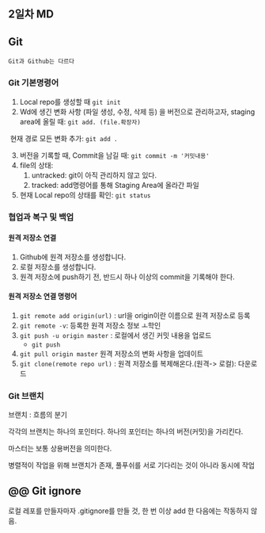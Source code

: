 ## 2일차 MD



## Git

~~~ Git과 Github는 다르다
Git과 Github는 다르다

~~~



### Git 기본명령어 



1. Local repo를 생성할 때 `git init`
2. Wd에 생긴 변화 사항 (파일 생성, 수정, 삭제 등) 을 버전으로 관리하고자, staging area에 올릴 때: `git add. (file.확장자)`

​		현재 경로 모든 변화 추가: `git add .`

3. 버전을 기록할 때, Commit을 남길 때: `git commit -m '커밋내용'`
4. file의 상태: 
   1. untracked: git이 아직 관리하지 않고 있다.
   2. tracked: add명령어를 통해 Staging Area에 올라간 파일
5. 현재 Local repo의 상태를 확인: `git status`



### 협업과 복구 및 백업

#### 원격 저장소 연결

1. Github에 원격 저장소를 생성합니다.
2. 로컬 저장소를 생성합니다.
3. 원격 저장소에 push하기 전, 반드시 하나 이상의 commit을 기록해야 한다. 

#### 원격 저장소 연결 명령어

1. `git remote add origin(url)` : url을 origin이란 이름으로 원격 저장소로 등록
2. `git remote -v`: 등록한 원격 저장소 정보 ㅗ학인
3. `git push -u origin master` : 로컬에서 생긴 커밋 내용을 업로드
   - `git push`
4. `git pull origin master` 원격 저장소의 변화 사항을 업데이트
5. `git clone(remote repo url)` : 원격 저장소를 복제해온다.(원격-> 로컬): 다운로드 



### Git 브랜치

브랜치 : 흐름의 분기

각각의 브랜치는 하나의 포인터다. 하나의 포인터는 하나의 버전(커밋)을 가리킨다.

마스터는 보통 상용버전을 의미한다.

병렬적이 작업을 위해 브랜치가 존재, 풀푸쉬를 서로 기다리는 것이 아니라 동시에 작업





## @@ Git ignore

로컬 레포를 만들자마자 .gitignore를 만들 것, 한 번 이상 add 한 다음에는 작동하지 않음.

~~~ㅇㅈㅁㅇ
~~~